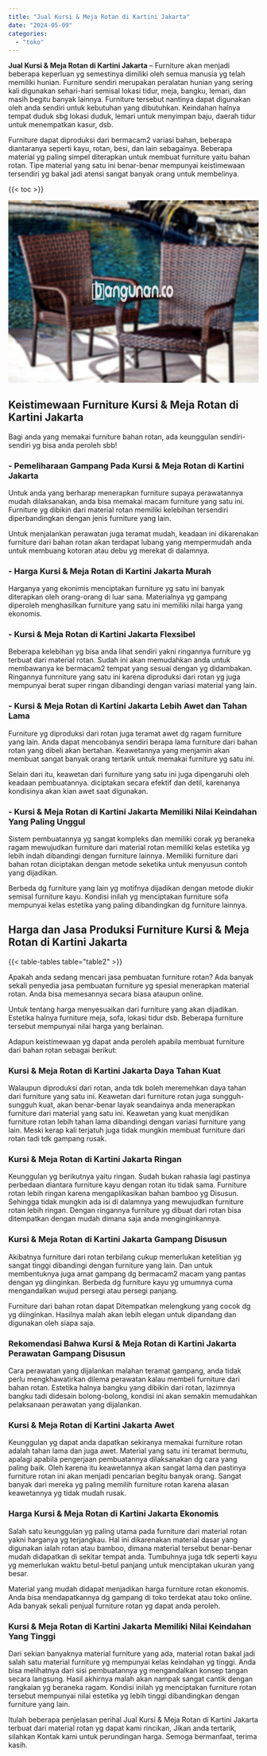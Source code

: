 ```yaml
---
title: "Jual Kursi & Meja Rotan di Kartini Jakarta"
date: "2024-05-09"
categories: 
  - "toko"
---
```


**Jual Kursi & Meja Rotan di Kartini Jakarta** – Furniture akan menjadi beberapa keperluan yg semestinya dimiliki oleh semua manusia yg telah memiliki hunian. Furniture sendiri merupakan peralatan hunian yang sering kali digunakan sehari-hari semisal lokasi tidur, meja, bangku, lemari, dan masih begitu banyak lainnya. Furniture tersebut nantinya dapat digunakan oleh anda sendiri untuk kebutuhan yang dibutuhkan. Keindahan halnya tempat duduk sbg lokasi duduk, lemari untuk menyimpan baju, daerah tidur untuk menempatkan kasur, dsb.

Furniture dapat diproduksi dari bermacam2 variasi bahan, beberapa diantaranya seperti kayu, rotan, besi, dan lain sebagainya. Beberapa material yg paling simpel diterapkan untuk membuat furniture yaitu bahan rotan. Tipe material yang satu ini benar-benar mempunyai keistimewaan tersendiri yg bakal jadi atensi sangat banyak orang untuk membelinya.

{{< toc >}}

![Jual Kursi & Meja Rotan di Kartini Jakarta](/images/kursi-meja-rotan-murah43.png)

## Keistimewaan Furniture Kursi & Meja Rotan di Kartini Jakarta

Bagi anda yang memakai furniture bahan rotan, ada keunggulan sendiri-sendiri yg bisa anda peroleh sbb!

### \- Pemeliharaan Gampang Pada Kursi & Meja Rotan di Kartini Jakarta

Untuk anda yang berharap menerapkan furniture supaya perawatannya mudah dilaksanakan, anda bisa memakai macam furniture yang satu ini. Furniture yg dibikin dari material rotan memiliki kelebihan tersendiri diperbandingkan dengan jenis furniture yang lain.

Untuk menjalankan perawatan juga teramat mudah, keadaan ini dikarenakan furniture dari bahan rotan akan terdapat lubang yang mempermudah anda untuk membuang kotoran atau debu yg merekat di dalamnya.

### \- Harga Kursi & Meja Rotan di Kartini Jakarta Murah

Harganya yang ekonimis menciptakan furniture yg satu ini banyak diterapkan oleh orang-orang di luar sana. Materialnya yg gampang diperoleh menghasilkan furniture yang satu ini memiliki nilai harga yang ekonomis.

### \- Kursi & Meja Rotan di Kartini Jakarta Flexsibel

Beberapa kelebihan yg bisa anda lihat sendiri yakni ringannya furniture yg terbuat dari material rotan. Sudah ini akan memudahkan anda untuk membawanya ke bermacam2 tempat yang sesuai dengan yg didambakan. Ringannya funrniture yang satu ini karena diproduksi dari rotan yg juga mempunyai berat super ringan dibandingi dengan variasi material yang lain.

### \- Kursi & Meja Rotan di Kartini Jakarta Lebih Awet dan Tahan Lama

Furniture yg diproduksi dari rotan juga teramat awet dg ragam furniture yang lain. Anda dapat mencobanya sendiri berapa lama furniture dari bahan rotan yang dibeli akan bertahan. Keawetannya yang menjamin akan membuat sangat banyak orang tertarik untuk memakai furniture yg satu ini.

Selain dari itu, keawetan dari furniture yang satu ini juga dipengaruhi oleh keadaan pembuatannya. diciptakan secara efektif dan detil, karenanya kondisinya akan kian awet saat digunakan.

### \- Kursi & Meja Rotan di Kartini Jakarta Memiliki Nilai Keindahan Yang Paling Unggul

Sistem pembuatannya yg sangat kompleks dan memiliki corak yg beraneka ragam mewujudkan furniture dari material rotan memiliki kelas estetika yg lebih indah dibandingi dengan furniture lainnya. Memiliki furniture dari bahan rotan diciptakan dengan metode seketika untuk menyusun contoh yang dijadikan.

Berbeda dg furniture yang lain yg motifnya dijadikan dengan metode diukir semisal furniture kayu. Kondisi inilah yg menciptakan furniture sofa mempunyai kelas estetika yang paling dibandingkan dg furniture lainnya.

## Harga dan Jasa Produksi Furniture Kursi & Meja Rotan di Kartini Jakarta

{{< table-tables table="table2" >}}

Apakah anda sedang mencari jasa pembuatan furniture rotan? Ada banyak sekali penyedia jasa pembuatan furniture yg spesial menerapkan material rotan. Anda bisa memesannya secara biasa ataupun online.

Untuk tentang harga menyesuaikan dari furniture yang akan dijadikan. Estetika halnya furniture meja, sofa, lokasi tidur dsb. Beberapa furniture tersebut mempunyai nilai harga yang berlainan.

Adapun keistimewaan yg dapat anda peroleh apabila membuat furniture dari bahan rotan sebagai berikut:

### Kursi & Meja Rotan di Kartini Jakarta Daya Tahan Kuat

Walaupun diproduksi dari rotan, anda tdk boleh meremehkan daya tahan dari furniture yang satu ini. Keawetan dari furniture rotan juga sungguh-sungguh kuat, akan benar-benar layak seandainya anda menerapkan furniture dari material yang satu ini. Keawetan yang kuat menjdikan furniture rotan lebih tahan lama dibandingi dengan variasi furniture yang lain. Meski kerap kali terjatuh juga tidak mungkin membuat furniture dari rotan tadi tdk gampang rusak.

### Kursi & Meja Rotan di Kartini Jakarta Ringan

Keunggulan yg berikutnya yaitu ringan. Sudah bukan rahasia lagi pastinya perbedaan diantara furniture kayu dengan rotan itu tidak sama. Furniture rotan lebih ringan karena mengaplikasikan bahan bamboo yg Disusun. Sehingga tidak mungkin ada isi di dalamnya yang mewujudkan furniture rotan lebih ringan. Dengan ringannya furniture yg dibuat dari rotan bisa ditempatkan dengan mudah dimana saja anda menginginkannya.

### Kursi & Meja Rotan di Kartini Jakarta Gampang Disusun

Akibatnya furniture dari rotan terbilang cukup memerlukan ketelitian yg sangat tinggi dibandingi dengan furniture yang lain. Dan untuk membentuknya juga amat gampang dg bermacam2 macam yang pantas dengan yg diinginkan. Berbeda dg furniture kayu yg umumnya cuma mengandalkan wujud persegi atau persegi panjang.

Furniture dari bahan rotan dapat Ditempatkan melengkung yang cocok dg yg diinginkan. Hasilnya malah akan lebih elegan untuk dipandang dan digunakan oleh siapa saja.

### Rekomendasi Bahwa Kursi & Meja Rotan di Kartini Jakarta Perawatan Gampang Disusun

Cara perawatan yang dijalankan malahan teramat gampang, anda tidak perlu mengkhawatirkan dilema perawatan kalau membeli furniture dari bahan rotan. Estetika halnya bangku yang dibikin dari rotan, lazimnya bangku tadi didesain bolong-bolong, kondisi ini akan semakin memudahkan pelaksanaan perawatan yang dijalankan.

### Kursi & Meja Rotan di Kartini Jakarta Awet

Keunggulan yg dapat anda dapatkan sekiranya memakai furniture rotan adalah tahan lama dan juga awet. Material yang satu ini teramat bermutu, apalagi apabila pengerjaan pembuatannya dilaksanakan dg cara yang paling baik. Oleh karena itu keawetannya akan sangat lama dan pastinya furniture rotan ini akan menjadi pencarian begitu banyak orang. Sangat banyak dari mereka yg paling memilih furniture rotan karena alasan keawetannya yg tidak mudah rusak.

### Harga Kursi & Meja Rotan di Kartini Jakarta Ekonomis

Salah satu keunggulan yg paling utama pada furniture dari material rotan yakni harganya yg terjangkau. Hal ini dikarenakan material dasar yang digunakan ialah rotan atau bamboo, dimana material tersebut benar-benar mudah didapatkan di sekitar tempat anda. Tumbuhnya juga tdk seperti kayu yg memerlukan waktu betul-betul panjang untuk menciptakan ukuran yang besar.

Material yang mudah didapat menjadikan harga furniture rotan ekonomis. Anda bisa mendapatkannya dg gampang di toko terdekat atau toko online. Ada banyak sekali penjual furniture rotan yg dapat anda peroleh.

### Kursi & Meja Rotan di Kartini Jakarta Memiliki Nilai Keindahan Yang Tinggi

Dari sekian banyaknya material furniture yang ada, material rotan bakal jadi salah satu material furniture yg mempunyai kelas keindahan yg tinggi. Anda bisa melihatnya dari sisi pembuatannya yg mengandalkan konsep tangan secara langsung. Hasil akhirnya malah akan nampak sangat cantik dengan rangkaian yg beraneka ragam. Kondisi inilah yg menciptakan furniture rotan tersebut mempunyai nilai estetika yg lebih tinggi dibandingkan dengan furniture yang lain.

Itulah beberapa penjelasan perihal Jual Kursi & Meja Rotan di Kartini Jakarta terbuat dari material rotan yg dapat kami rincikan, Jikan anda tertarik, silahkan Kontak kami untuk perundingan harga. Semoga bermanfaat, terima kasih.
